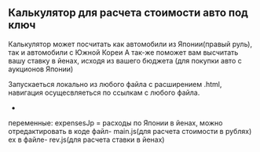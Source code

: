 ## Калькулятор для расчета стоимости авто под ключ
Калькулятор может посчитать как автомобили из Японии(правый руль), так и автомобили с Южной Кореи 
А так-же поможет вам высчитать вашу ставку в йенах, исходя из вашего бюджета (для покупки авто с аукционов Японии)

Запускаеться локально из любого файла с расширением .html, навигация осущесвляеться по ссылкам с любого файла.


* 
переменные: 
expensesJp = расходы по Японии в йенах, можно отредактировать в коде файл- main.js(для расчета стоимости в рублях)
ex в файле- rev.js(для расчета ставки в йенах)
